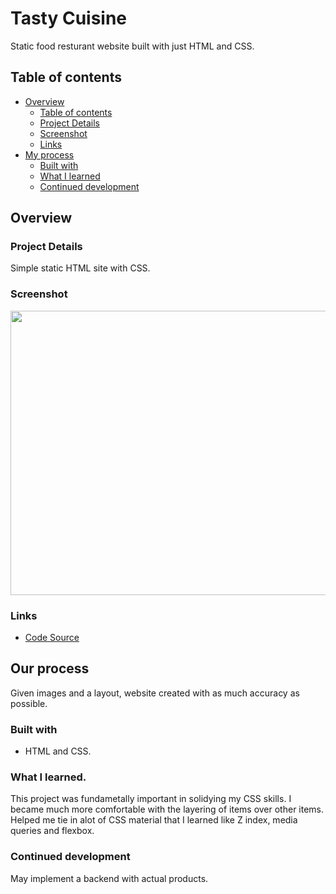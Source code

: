 # Tasty Cuisine


Static food resturant website built with just HTML and CSS.

## Table of contents

- [Overview](#overview)
  - [Table of contents](#table-of-contents)
  - [Project Details](#project-details)
  - [Screenshot](#screenshot)
  - [Links](#links)
- [My process](#my-process)
  - [Built with](#built-with)
  - [What I learned](#what-i-learned)
  - [Continued development](#continued-development)

## Overview

### Project Details
Simple static HTML site with CSS.

### Screenshot

<img src = "https://user-images.githubusercontent.com/94102400/211702384-5d319ab2-792f-4815-97c0-bc0540392153.png" width = 750 height =455>




### Links

- [Code Source](https://liquid-junction.netlify.app)

## Our process

Given images and a layout, website created with as much accuracy as possible.

### Built with

- HTML and CSS.

### What I learned.

This project was fundametally important in solidying my CSS skills. I became much more comfortable with the layering of items over other items. Helped me tie in alot of CSS
material that I learned like Z index, media queries and flexbox.

### Continued development

May implement a backend with actual products.
